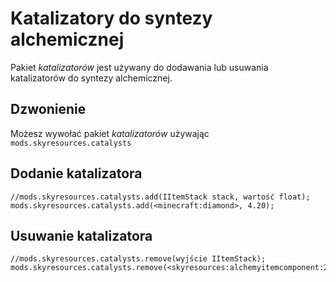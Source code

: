 # Katalizatory do syntezy alchemicznej

Pakiet *katalizatorów* jest używany do dodawania lub usuwania katalizatorów do syntezy alchemicznej.

## Dzwonienie

Możesz wywołać pakiet *katalizatorów* używając `mods.skyresources.catalysts`

## Dodanie katalizatora

```zenscript
//mods.skyresources.catalysts.add(IItemStack stack, wartość float);
mods.skyresources.catalysts.add(<minecraft:diamond>, 4.20);
```

## Usuwanie katalizatora

```zenscript
//mods.skyresources.catalysts.remove(wyjście IItemStack);
mods.skyresources.catalysts.remove(<skyresources:alchemyitemcomponent:2>);
```